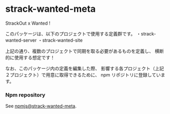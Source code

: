 # strack-wanted-meta

StrackOut x Wanted !

このパッケージは、以下のプロジェクトで使用する定義群です。
・strack-wanted-server
・strack-wanted-site

上記の通り、複数のプロジェクトで同期を取る必要があるものを定義し、
横断的に使用する想定です！

なお、このパッケージ内の定義を編集した際、
影響する各プロジェクト（上記２プロジェクト）で用意に取得できるために、
npm リポジトリに登録しています。

### Npm repository
See [npmjs@strack-wanted-meta](https://www.npmjs.com/package/strack-wanted-meta/).

